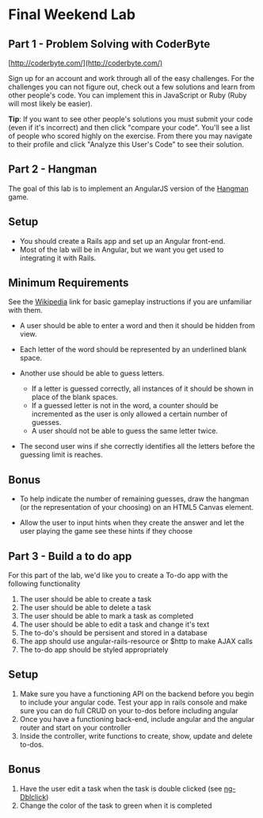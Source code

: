 # Final Weekend Lab

## Part 1 - Problem Solving with CoderByte

[http://coderbyte.com/](http://coderbyte.com/)

Sign up for an account and work through all of the easy challenges. For the challenges you can not figure out, check out a few solutions and learn from other people's code. You can implement this in JavaScript or Ruby (Ruby will most likely be easier).

**Tip**: If you want to see other people's solutions you must submit your code (even if it's incorrect) and then click "compare your code". You'll see a list of people who scored highly on the exercise. From there you may navigate to their profile and click "Analyze this User's Code" to see their solution. 

## Part 2 - Hangman

The goal of this lab is to implement an AngularJS
version of the
[Hangman](http://en.wikipedia.org/wiki/Hangman_%28game%29)
game.

## Setup

- You should create a Rails app and set up an Angular front-end.
- Most of the lab will be in Angular, but we want you get used to
  integrating it with Rails.

## Minimum Requirements

See the [Wikipedia](http://en.wikipedia.org/wiki/Hangman_%28game%29)
link for basic gameplay instructions if you are unfamiliar with them.

- A user should be able to enter a word and then it should be hidden
  from view.
- Each letter of the word should be represented by an underlined blank
  space.
- Another use should be able to guess letters.

    - If a letter is guessed correctly, all instances of it should be
      shown in place of the blank spaces.
    - If a guessed letter is not in the word, a counter should be
      incremented as the user is only allowed a certain number of
      guesses.
    - A user should not be able to guess the same letter twice.

- The second user wins if she correctly identifies all the letters
  before the guessing limit is reaches.

## Bonus

- To help indicate the number of remaining guesses, draw the hangman
  (or the representation of your choosing) on an HTML5 Canvas element.

- Allow the user to input hints when they create the answer and let the user playing the game see these hints if they choose

## Part 3 - Build a to do app

For this part of the lab, we'd like you to create a To-do app with the following functionality 

1. The user should be able to create a task 
2. The user should be able to delete a task
3. The user should be able to mark a task as completed 
4. The user should be able to edit a task and change it's text
7. The to-do's should be persisent and stored in a database
8. The app should use angular-rails-resource or $http to make AJAX calls
6. The to-do app should be styled appropriately 

## Setup

1. Make sure you have a functioning API on the backend before you begin to include your angular code. Test your app in rails console and make sure you can do full CRUD on your to-dos before including angular
2. Once you have a functioning back-end, include angular and the angular router and start on your controller
3. Inside the controller, write functions to create, show, update and delete to-dos. 

## Bonus

1. Have the user edit a task when the task is double clicked (see [ng-Dblclick](xhttps://docs.angularjs.org/api/ng/directive/ngDblclick)) 
2. Change the color of the task to green when it is completed
